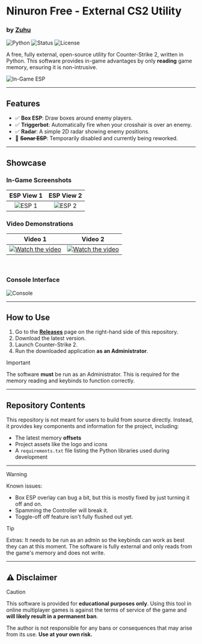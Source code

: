 # Ninuron Free - External CS2 Utility
### by [Zuhu](https://github.com/ZuhuInc)

![Python](https://img.shields.io/badge/Python-3.11+-blue.svg)
![Status](https://img.shields.io/badge/status-active-success.svg)
![License](https://img.shields.io/badge/license-MIT-green.svg)

A free, fully external, open-source utility for Counter-Strike 2, written in Python. This software provides in-game advantages by only **reading** game memory, ensuring it is non-intrusive.

![In-Game ESP](https://github.com/user-attachments/assets/08b28b1b-c3d8-47f0-8d74-8388b3adac00)

---

## Features
- ✅ **Box ESP**: Draw boxes around enemy players.
- ✅ **Triggerbot**: Automatically fire when your crosshair is over an enemy.
- ✅ **Radar**: A simple 2D radar showing enemy positions.
- 🚧 **~~Sonar ESP~~**: Temporarily disabled and currently being reworked.

---

## Showcase

### In-Game Screenshots
| ESP View 1 | ESP View 2 |
| :---: | :---: |
| ![ESP 1](https://github.com/ZuhuInc/TESTS/assets/66175704/fb78a5e2-4b63-4096-96ba-4b24c1f4002a) | ![ESP 2](https://github.com/user-attachments/assets/08b28b1b-c3d8-47f0-8d74-8388b3adac00) |


### Video Demonstrations
| Video 1 | Video 2 |
| :---: | :---: |
| [![Watch the video](https://i.imgur.com/gORJsQr.jpeg)](https://youtu.be/OTJloZ6pHzE)   | [![Watch the video](https://i.imgur.com/H9Yo7KM.jpeg)](https://youtu.be/IJC947yjhzo) |

<br>

### Console Interface
![Console](https://github.com/user-attachments/assets/e7a15831-1a60-48ba-a245-d5eb8098a94c)

---
## How to Use
1.  Go to the **[Releases](https://github.com/ZuhuInc/TESTS/releases)** page on the right-hand side of this repository.
2.  Download the latest version.
3.  Launch Counter-Strike 2.
4.  Run the downloaded application **as an Administrator**.

> [!IMPORTANT]
> The software **must** be run as an Administrator. This is required for the memory reading and keybinds to function correctly.

---
## Repository Contents
This repository is not meant for users to build from source directly. Instead, it provides key components and information for the project, including:
- The latest memory **offsets**
- Project assets like the logo and icons
- A `requirements.txt` file listing the Python libraries used during development

---

> [!WARNING]
> Known issues:
> - Box ESP overlay can bug a bit, but this is mostly fixed by just turning it off and on.
> - Spamming the Controller will break it.
> - Toggle-off off feature isn't fully flushed out yet.

> [!TIP]
> Extras: 
> It needs to be run as an admin so the keybinds can work as best they can at this moment. The software is fully external and only reads from the game's memory and does not write.

---

## ⚠️ Disclaimer

> [!CAUTION]
> This software is provided for **educational purposes only**. 
> Using this tool in online multiplayer games is against the terms of service of the game and **will likely result in a permanent ban**.
>
> The author is not responsible for any bans or consequences that may arise from its use. **Use at your own risk.**
